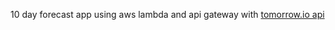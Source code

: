 10 day forecast app using aws lambda and api gateway with [tomorrow.io api](https://www.tomorrow.io/weather-api/)
